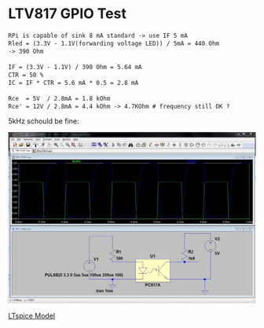 LTV817 GPIO Test
================

```
RPi is capable of sink 8 mA standard -> use IF 5 mA
Rled = (3.3V - 1.1V(forwarding voltage LED)) / 5mA = 440 Ohm
-> 390 Ohm

IF = (3.3V - 1.1V) / 390 Ohm = 5.64 mA
CTR = 50 %
IC = IF * CTR = 5.6 mA * 0.5 = 2.8 mA

Rce  = 5V  / 2.8mA = 1.8 kOhm
Rce' = 12V / 2.8mA = 4.4 kOhm -> 4.7KOhm # frequency still OK ?
```

5kHz schould be fine:

![RPI- MCP2515](https://github.com/GBert/misc/raw/master/RPi-MCP2515/docs/rpi_gpio-ltv817.jpg)


[LTspice Model](https://github.com/GBert/misc/raw/master/RPi-MCP2515/docs/RPi-LTV817.asc)

